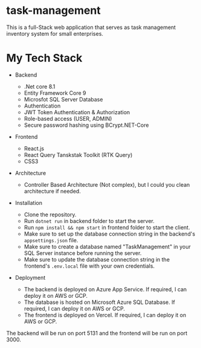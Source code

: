 # task-management
This is a full-Stack web application that serves as task management inventory system for small enterprises.

# My Tech Stack

* Backend
  * .Net core 8.1
  * Entity Framework Core 9
  * Microsfot SQL Server Database
  * Authentication
  * JWT Token Authentication & Authorization
  * Role-based access (USER, ADMIN)
  * Secure password hashing using BCrypt.NET-Core


* Frontend
  * React.js
  * React Query Tanskstak Toolkit (RTK Query)
  * CSS3

* Architecture
  * Controller Based Architecture (Not complex), but I could you clean architecture if needed.

* Installation
  * Clone the repository.
  * Run `dotnet run` in backend folder to start the server.
  * Run `npm install && npm start` in frontend folder to start the client.
  * Make sure to set up the database connection string in the backend's `appsettings.json` file.
  * Make sure to create a database named "TaskManagement" in your SQL Server instance before running the server.
  * Make sure to update the database connection string in the frontend's `.env.local` file with your own credentials.

* Deployment
  * The backend is deployed on Azure App Service. If required, I can deploy it on AWS or GCP.
  * The database is hosted on Microsoft Azure SQL Database. If required, I can deploy it on AWS or GCP.
  * The frontend is deployed on Vercel. If required, I can deploy it on AWS or GCP.

The backend will be run on port 5131 and the frontend will be run on port 3000.
